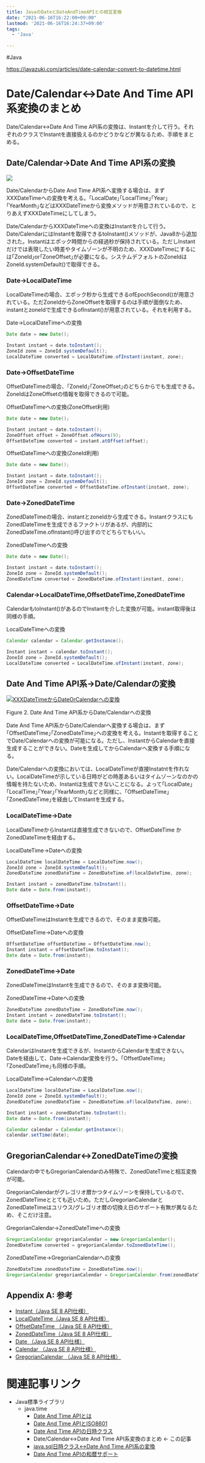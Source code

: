 ```yaml
---
title: JavaのDateとDateAndTimeAPIとの相互変換
date: "2021-06-16T16:22:00+09:00"
lastmod: '2021-06-16T16:24:37+09:00'
tags:
  - 'Java'

---
```


#Java

<https://javazuki.com/articles/date-calendar-convert-to-datetime.html>

# Date/Calendar↔Date And Time API系変換のまとめ

Date/Calendar↔Date And Time API系の変換は、Instantを介して行う。それぞれのクラスでInstantを直接扱えるのかどうかなどが異なるため、手順をまとめる。

## Date/Calendar→Date And Time API系の変換

![](https://javazuki.com/images/javase/date-and-time-api/DateOrCalendar%E3%81%8B%E3%82%89XXXDateTime%E3%81%B8%E3%81%AE%E5%A4%89%E6%8F%9B.png)

Date/CalendarからDate And Time API系へ変換する場合は、まずXXXDateTimeへの変換を考える。｢LocalDate｣｢LocalTime｣｢Year｣｢YearMonth｣などはXXXDateTimeから変換メソッドが用意されているので、とりあえずXXXDateTimeにしてしまう。

Date/CalendarからXXXDateTimeへの変換はInstantを介して行う。Date/CalendarにはInstantを取得できるtoInstant()メソッドが、Java8から追加された。Instantはエポック時間からの経過秒が保持されている。ただしInstantだけでは表現したい時差やタイムゾーンが不明のため、XXXDateTimeにするには｢ZoneId｣or｢ZoneOffset｣が必要になる。システムデフォルトのZoneIdはZoneId.systemDefault()で取得できる。

### Date→LocalDateTime

LocalDateTimeの場合、エポック秒から生成できるofEpochSecond()が用意されている。ただZoneIdからZoneOffsetを取得するのは手順が面倒なため、instantとzoneIdで生成できるofInstant()が用意されている。それを利用する。

Date→LocalDateTimeへの変換

```java
Date date = new Date();

Instant instant = date.toInstant();
ZoneId zone = ZoneId.systemDefault();
LocalDateTime converted = LocalDateTime.ofInstant(instant, zone);
```

### Date→OffsetDateTime

OffsetDateTimeの場合、｢ZoneId｣｢ZoneOffset｣のどちらからでも生成できる。ZoneIdはZoneOffsetの情報を取得できるので可能。

OffsetDateTimeへの変換(ZoneOffset利用)

```java
Date date = new Date();

Instant instant = date.toInstant();
ZoneOffset offset = ZoneOffset.ofHours(9);
OffsetDateTime converted = instant.atOffset(offset);
```

OffsetDateTimeへの変換(ZoneId利用)

```java
Date date = new Date();

Instant instant = date.toInstant();
ZoneId zone = ZoneId.systemDefault();
OffsetDateTime converted = OffsetDateTime.ofInstant(instant, zone);
```

### Date→ZonedDateTime

ZonedDateTimeの場合、instantとzoneIdから生成できる。InstantクラスにもZonedDateTimeを生成できるファクトリがあるが、内部的に ZonedDateTime.ofInstant()呼び出すのでどちらでもいい。

ZonedDateTimeへの変換

```java
Date date = new Date();

Instant instant = date.toInstant();
ZoneId zone = ZoneId.systemDefault();
ZonedDateTime converted = ZonedDateTime.ofInstant(instant, zone);
```

### Calendar→LocalDateTime,OffsetDateTime,ZonedDateTime

CalendarもtoInstant()があるのでInstantを介した変換が可能。instant取得後は同様の手順。

LocalDateTimeへの変換

```java
Calendar calendar = Calendar.getInstance();

Instant instant = calendar.toInstant();
ZoneId zone = ZoneId.systemDefault();
LocalDateTime converted = LocalDateTime.ofInstant(instant, zone);
```

## Date And Time API系→Date/Calendarの変換

[![XXXDateTimeからDateOrCalendarへの変換](https://javazuki.com/images/javase/date-and-time-api/XXXDateTime%E3%81%8B%E3%82%89DateOrCalendar%E3%81%B8%E3%81%AE%E5%A4%89%E6%8F%9B.png)](https://javazuki.com/articles/date-calendar-convert-to-datetime.html#)

Figure 2. Date And Time API系からDate/Calendarへの変換

Date And Time API系からDate/Calendarへ変換する場合は、まず｢OffsetDateTime｣｢ZonedDateTime｣への変換を考える。Instantを取得することでDate/Calendarへの変換が可能になる。ただし、InstantからCalendarを直接生成することができない。Dateを生成してからCalendarへ変換する手順になる。

Date/Calendarへの変換においては、LocalDateTimeが直接Instatntを作れない。LocalDateTimeが示している日時がどの時差あるいはタイムゾーンなのかの情報を持たないため、Instantは生成できないことになる。よって｢LocalDate｣｢LocalTime｣｢Year｣｢YearMonth｣などと同様に、｢OffsetDateTime｣｢ZonedDateTime｣を経由してInstantを生成する。

### LocalDateTime→Date

LocalDateTimeからInstantは直接生成できないので、OffsetDateTime かZonedDateTimeを経由する。

LocalDateTime→Dateへの変換

```java
LocalDateTime localDateTime = LocalDateTime.now();
ZoneId zone = ZoneId.systemDefault();
ZonedDateTime zonedDateTime = ZonedDateTime.of(localDateTime, zone);

Instant instant = zonedDateTime.toInstant();
Date date = Date.from(instant);
```

### OffsetDateTime→Date

OffsetDateTimeはInstantを生成できるので、そのまま変換可能。

OffsetDateTime→Dateへの変換

```java
OffsetDateTime offsetDateTime = OffsetDateTime.now();
Instant instant = offsetDateTime.toInstant();
Date date = Date.from(instant);
```

### ZonedDateTime→Date

ZonedDateTimeはInstantを生成できるので、そのまま変換可能。

ZonedDateTime→Dateへの変換

```java
ZonedDateTime zonedDateTime = ZonedDateTime.now();
Instant instant = zonedDateTime.toInstant();
Date date = Date.from(instant);
```

### LocalDateTime,OffsetDateTime,ZonedDateTime→Calendar

CalendarはInstantを生成できるが、InstantからCalendarを生成できない。Dateを経由して、Date→Calendar変換を行う。｢OffsetDateTime｣｢ZonedDateTime｣も同様の手順。

LocalDateTime→Calendarへの変換

```java
LocalDateTime localDateTime = LocalDateTime.now();
ZoneId zone = ZoneId.systemDefault();
ZonedDateTime zonedDateTime = ZonedDateTime.of(localDateTime, zone);

Instant instant = zonedDateTime.toInstant();
Date date = Date.from(instant);

Calendar calendar = Calendar.getInstance();
calendar.setTime(date);
```

## GregorianCalendar↔ZonedDateTimeの変換

Calendarの中でもGregorianCalendarのみ特殊で、ZonedDateTimeと相互変換が可能。

GregorianCalendarがグレゴリオ暦かつタイムゾーンを保持しているので、ZonedDateTimeととても近いため。ただしGregorianCalendarとZonedDateTimeはユリウス/グレゴリオ暦の切換え日のサポート有無が異なるため、そこだけ注意。

GregorianCalendar→ZonedDateTimeへの変換

```java
GregorianCalendar gregorianCalendar = new GregorianCalendar();
ZonedDateTime converted = gregorianCalendar.toZonedDateTime();
```

ZonedDateTime→GregorianCalendarへの変換

```java
ZonedDateTime zonedDateTime = ZonedDateTime.now();
GregorianCalendar gregorianCalendar = GregorianCalendar.from(zonedDateTime);
```

## Appendix A: 参考

-   [Instant（Java SE 8 API仕様）](http://docs.oracle.com/javase/jp/8/docs/api/index.html?java/time/Instant.html)
-   [LocalDateTime（Java SE 8 API仕様）](http://docs.oracle.com/javase/jp/8/docs/api/index.html?java/time/LocalDateTime.html)
-   [OffsetDateTime （Java SE 8 API仕様）](http://docs.oracle.com/javase/jp/8/docs/api/index.html?java/time/OffsetDateTime.html)
-   [ZonedDateTime（Java SE 8 API仕様）](http://docs.oracle.com/javase/jp/8/docs/api/index.html?java/time/ZonedDateTime.html)
-   [Date （Java SE 8 API仕様）](http://docs.oracle.com/javase/jp/8/docs/api/index.html?java/util/Date.html)
-   [Calendar （Java SE 8 API仕様）](http://docs.oracle.com/javase/jp/8/docs/api/index.html?java/util/Calendar.html)
-   [GregorianCalendar （Java SE 8 API仕様）](http://docs.oracle.com/javase/jp/8/docs/api/index.html?java/util/GregorianCalendar.html)

# 関連記事リンク

-   Java標準ライブラリ
    -   java.time
        -   [Date And Time APIとは](https://javazuki.com/articles/date-and-time-api-introcution.html)
        -   [Date And Time APIとISO8601](https://javazuki.com/articles/date-and-time-api-iso8601.html)
        -   [Date And Time APIの日時クラス](https://javazuki.com/articles/date-and-time-api-classes.html)
        -   Date/Calendar↔Date And Time API系変換のまとめ ← この記事
        -   [java.sql日時クラス↔Date And Time API系の変換](https://javazuki.com/articles/sql-date-conver-to-datetime.html)
        -   [Date And Time APIの和暦サポート](https://javazuki.com/articles/japanese-date-introduction.html)
